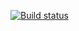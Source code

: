 [![Build status](https://ci.appveyor.com/api/projects/status/l5k2qw9k3w26c3w9?svg=true)](https://ci.appveyor.com/project/alexpg27/carddelivery)